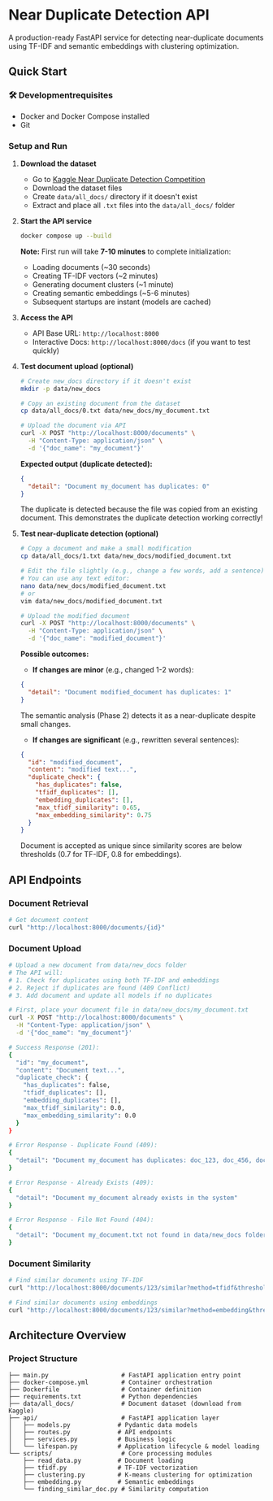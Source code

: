 # Near Duplicate Detection API

A production-ready FastAPI service for detecting near-duplicate documents using TF-IDF and semantic embeddings with clustering optimization.

## Quick Start

### 🛠️ Developmentrequisites
- Docker and Docker Compose installed
- Git

### Setup and Run

1. **Download the dataset**
   - Go to [Kaggle Near Duplicate Detection Competition](https://www.kaggle.com/competitions/near-duplicates/data)
   - Download the dataset files
   - Create `data/all_docs/` directory if it doesn't exist
   - Extract and place all `.txt` files into the `data/all_docs/` folder

2. **Start the API service**
   ```bash
   docker compose up --build
   ```
   
   **Note:** First run will take **7-10 minutes** to complete initialization:
   - Loading documents (~30 seconds)
   - Creating TF-IDF vectors (~2 minutes)
   - Generating document clusters (~1 minute)
   - Creating semantic embeddings (~5-6 minutes)
   - Subsequent startups are instant (models are cached)

3. **Access the API**
   - API Base URL: `http://localhost:8000`
   - Interactive Docs: `http://localhost:8000/docs` (if you want to test quickly)

4. **Test document upload (optional)**
   ```bash
   # Create new_docs directory if it doesn't exist
   mkdir -p data/new_docs
   
   # Copy an existing document from the dataset
   cp data/all_docs/0.txt data/new_docs/my_document.txt
   
   # Upload the document via API
   curl -X POST "http://localhost:8000/documents" \
     -H "Content-Type: application/json" \
     -d '{"doc_name": "my_document"}'
   ```
   
   **Expected output (duplicate detected):**
   ```json
   {
     "detail": "Document my_document has duplicates: 0"
   }
   ```
   
   The duplicate is detected because the file was copied from an existing document. This demonstrates the duplicate detection working correctly!

5. **Test near-duplicate detection (optional)**
   ```bash
   # Copy a document and make a small modification
   cp data/all_docs/1.txt data/new_docs/modified_document.txt
   
   # Edit the file slightly (e.g., change a few words, add a sentence)
   # You can use any text editor:
   nano data/new_docs/modified_document.txt
   # or
   vim data/new_docs/modified_document.txt
   
   # Upload the modified document
   curl -X POST "http://localhost:8000/documents" \
     -H "Content-Type: application/json" \
     -d '{"doc_name": "modified_document"}'
   ```
   
   **Possible outcomes:**
   
   - **If changes are minor** (e.g., changed 1-2 words):
   ```json
   {
     "detail": "Document modified_document has duplicates: 1"
   }
   ```
   The semantic analysis (Phase 2) detects it as a near-duplicate despite small changes.
   
   - **If changes are significant** (e.g., rewritten several sentences):
   ```json
   {
     "id": "modified_document",
     "content": "modified text...",
     "duplicate_check": {
       "has_duplicates": false,
       "tfidf_duplicates": [],
       "embedding_duplicates": [],
       "max_tfidf_similarity": 0.65,
       "max_embedding_similarity": 0.75
     }
   }
   ```
   Document is accepted as unique since similarity scores are below thresholds (0.7 for TF-IDF, 0.8 for embeddings).

## API Endpoints

### Document Retrieval
```bash
# Get document content
curl "http://localhost:8000/documents/{id}"
```

### Document Upload
```bash
# Upload a new document from data/new_docs folder
# The API will:
# 1. Check for duplicates using both TF-IDF and embeddings
# 2. Reject if duplicates are found (409 Conflict)
# 3. Add document and update all models if no duplicates

# First, place your document file in data/new_docs/my_document.txt
curl -X POST "http://localhost:8000/documents" \
  -H "Content-Type: application/json" \
  -d '{"doc_name": "my_document"}'

# Success Response (201):
{
  "id": "my_document",
  "content": "Document text...",
  "duplicate_check": {
    "has_duplicates": false,
    "tfidf_duplicates": [],
    "embedding_duplicates": [],
    "max_tfidf_similarity": 0.0,
    "max_embedding_similarity": 0.0
  }
}

# Error Response - Duplicate Found (409):
{
  "detail": "Document my_document has duplicates: doc_123, doc_456, doc_789"
}

# Error Response - Already Exists (409):
{
  "detail": "Document my_document already exists in the system"
}

# Error Response - File Not Found (404):
{
  "detail": "Document my_document.txt not found in data/new_docs folder"
}
```

### Document Similarity
```bash
# Find similar documents using TF-IDF
curl "http://localhost:8000/documents/123/similar?method=tfidf&threshold=0.7&limit=10"

# Find similar documents using embeddings  
curl "http://localhost:8000/documents/123/similar?method=embedding&threshold=0.8&limit=5"
```

## Architecture Overview

### Project Structure
```
├── main.py                    # FastAPI application entry point
├── docker-compose.yml         # Container orchestration
├── Dockerfile                 # Container definition
├── requirements.txt           # Python dependencies
├── data/all_docs/             # Document dataset (download from Kaggle)
├── api/                       # FastAPI application layer
│   ├── models.py             # Pydantic data models
│   ├── routes.py             # API endpoints
│   ├── services.py           # Business logic
│   └── lifespan.py           # Application lifecycle & model loading
└── scripts/                   # Core processing modules
    ├── read_data.py          # Document loading
    ├── tfidf.py              # TF-IDF vectorization 
    ├── clustering.py         # K-means clustering for optimization
    ├── embedding.py          # Semantic embeddings
    └── finding_similar_doc.py # Similarity computation
```